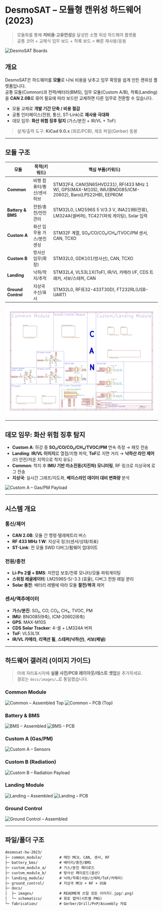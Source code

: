 # DesmoSAT – 모듈형 캔위성 하드웨어 (2023)

> 모듈화를 통해 **저비용·고유연성**을 달성한 소형 위성 하드웨어 플랫폼  
> 공통 코어 + 교체식 임무 보드 + 착륙 보드 = 빠른 재사용/응용

<!-- 히어로 이미지: 실제 보드 4장(공통, BMS, Custom A, Landing) 나란히 -->
<!-- 파일: docs/images/hero-boards.jpg -->
![DesmoSAT Boards](docs/images/hero-boards.png)

## 개요

DesmoSAT은 하드웨어를 **모듈**로 나눠 비용을 낮추고 임무 확장을 쉽게 만든 캔위성 플랫폼입니다.  
공통 모듈(Common)과 전력/배터리(BMS), 임무 모듈(Custom A/B), 착륙(Landing)을 **CAN 2.0B**로 묶어 필요에 따라 보드만 교체하면 다른 임무로 전환할 수 있습니다.

- 모듈 교체로 **개발 기간 단축 / 비용 절감**
- 공통 인터페이스(전원, 통신, ST-Link)로 **재사용 극대화**
- 데모 임무: **화산 위험 징후 탐지** (가스/분진 + IR/VL + ToF)

> 설계/출력 도구: **KiCad 9.0.x** (회로/PCB), 제조 파일(Gerber) 동봉

---

## 모듈 구조

| 모듈 | 목적(키워드) | 핵심 부품(키워드) |
|---|---|---|
| **Common** | 비행 컴퓨터/통신/센서 허브 | STM32F4, CAN(SN65HVD231), RF(433 MHz 1 W), GPS(MAX-M10S), IMU(BNO085/ICM-20602), Baro(LPS22HB), EEPROM |
| **Battery & BMS** | 전원/충전/안전 관리 | STM32L0, LM2596S 5 V/3.3 V, INA219B(전류), LM324A(셀버퍼), TC427(파워 게이팅), Solar 입력 |
| **Custom A** | 화산 임무용 가스/분진 센싱 | STM32F 계열, SO₂/CO/CO₂/CH₄/TVOC/PM 센서, CAN, TCXO |
| **Custom B** | 방사선 임무(확장) | STM32L0, GDK101(방사선), CAN, TCXO |
| **Landing** | 낙하/착지/추적 | STM32L4, VL53L1X(ToF), IR/VL 카메라 I/F, CDS 트래커, 서보/스테퍼, CAN |
| **Ground Control** | 지상국 수신/표시 | STM32L0, RF(E32-433T30D), FT232RL(USB-UART) |

<!-- 블록 다이어그램(상위 시트) 스크린샷 -->
<!-- 파일: docs/images/block-diagram.png -->
![Block Diagram](docs/images/block-diagram.png)

---

## 데모 임무: 화산 위험 징후 탐지

- **Custom A**: 하강 중 **SO₂/CO/CO₂/CH₄/TVOC/PM** 연속 측정 → 패킷 전송  
- **Landing**: **IR/VL 이미지**로 열점/지형 파악, **ToF**로 지면 거리 → **낙하산 라인 제어**(더 안전/저온 지역으로 착지 유도)  
- **Common**: 착지 후 **IMU 기반 미소진동(지진파) 모니터링**, RF 링크로 지상국에 로그 전송  
- **지상국**: 실시간 그래프/지도화, **베이스라인 데이터 대비 변화량** 분석

<!-- Custom A 보드 사진(센서 라벨 붙여서) -->
<!-- 파일: docs/images/custom-a-board.png -->
![Custom A – Gas/PM Payload](docs/images/custom-a-board.png)

---

## 시스템 개요

### 통신/제어
- **CAN 2.0B**: 모듈 간 명령·텔레메트리 버스
- **RF 433 MHz 1 W**: 지상국 링크(센서/상태/좌표)
- **ST-Link**: 전 모듈 SWD 디버그/펌웨어 업데이트

### 전원/충전
- **Li-Po 2셀 + BMS**: 저전압 보호/전류 모니터/모듈 파워게이팅
- **스위칭 레귤레이터**: LM2596S-5/-3.3 (효율), 디버그 전원 레일 분리
- **Solar 충전**: 배터리 레벨에 따라 모듈 **절전/복귀** 제어

### 센서/액추에이터
- **가스/분진**: SO₂, CO, CO₂, CH₄, TVOC, PM
- **IMU**: BNO085(9축), ICM-20602(6축)
- **GPS**: MAX-M10S
- **CDS Solar Tracker**: 4-셀 + LM324A 버퍼
- **ToF**: VL53L1X
- **IR/VL 카메라**, **리액션 휠**, **스테퍼(낙하산)**, **서보(패널)**

---

## 하드웨어 갤러리 (이미지 가이드)

> 아래 자리표시자에 **실물 사진/PCB 레이아웃/테스트 셋업**을 추가하세요.  
> 경로는 `docs/images/…`로 통일했습니다.

### Common Module
<!-- 제품 사진(Top/Bottom), PCB 레이아웃(Top), 커넥터 라벨 이미지 -->
<!-- files: docs/images/common-top.jpg, common-bot.jpg, common-pcb.png -->
![Common – Assembled Top](docs/images/common-top.png)
![Common – PCB (Top)](docs/images/common-pcb.png)

### Battery & BMS
<!-- 셀 전압 버퍼/INA219/게이팅 부분 확대, Solar/Charge 포트 클로즈업 -->
<!-- files: docs/images/bms-top.jpg, bms-pcb.png, bms-detail-sense.jpg -->
![BMS – Assembled](docs/images/bms-top.png)
![BMS – PCB](docs/images/bms-pcb.png)

### Custom A (Gas/PM)
<!-- 센서 라벨(화살표/주석), 캘리브레이션 셋업 사진 -->
<!-- files: docs/images/custom-a-top.jpg, custom-a-sensors-labeled.jpg -->
![Custom A – Sensors](docs/images/custom-a-sensors-labeled.png)

### Custom B (Radiation)
<!-- GDK101 연결/실드 처리, 캘리브레이션 셋업 -->
<!-- files: docs/images/custom-b-top.jpg -->
![Custom B – Radiation Payload](docs/images/custom-b-top.png)

### Landing Module
<!-- ToF/IR/VL 커넥터, 서보/스테퍼 드라이브 부분 강조 -->
<!-- files: docs/images/landing-top.jpg, landing-pcb.png -->
![Landing – Assembled](docs/images/landing-top.png)
![Landing – PCB](docs/images/landing-pcb.png)

### Ground Control
<!-- RF 모듈 + USB 연결 예시, GUI 스크린샷(있으면) -->
<!-- files: docs/images/gcs-top.jpg, gcs-gui.png -->
![Ground Control – Assembled](docs/images/gcs-top.png)

---

## 파일/폴더 구조

```text
desmosat-hw-2023/
├─ common_module/        # 메인 MCU, CAN, 센서, RF
├─ battery_bms/          # 배터리/충전/BMS
├─ custom_module_a/      # 가스/분진 페이로드
├─ custom_module_b/      # 방사선 페이로드(옵션)
├─ landing_module/       # 낙하/착륙(서보/스테퍼/ToF/카메라)
├─ ground_control/       # 지상국 MCU + RF + USB
├─ docs/
│  ├─ images/            # README에 쓰일 모든 이미지(.jpg/.png)
│  └─ schematics/        # 회로 캡처(시트별 PNG)
└─ fabrication/          # Gerber/Drill/PnP/Assembly 자료

